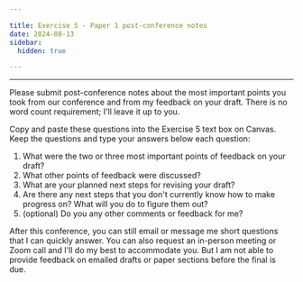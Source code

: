 ```yaml
---

title: Exercise 5 - Paper 1 post-conference notes
date: 2024-08-13
sidebar:
  hidden: true

---
```


---
Please submit post-conference notes about the most important points you took from our conference and from my feedback on your draft. There is no word count requirement; I'll leave it up to you.

Copy and paste these questions into the Exercise 5 text box on Canvas. Keep the questions and type your answers below each question:

1. What were the two or three most important points of feedback on your draft?
2. What other points of feedback were discussed?
3. What are your planned next steps for revising your draft?
4. Are there any next steps that you don't currently know how to make progress on? What will you do to figure them out?
5. (optional) Do you any other comments or feedback for me?

After this conference, you can still email or message me short questions that I can quickly answer. You can also request an in-person meeting or Zoom call and I'll do my best to accommodate you. But I am not able to provide feedback on emailed drafts or paper sections before the final is due.
